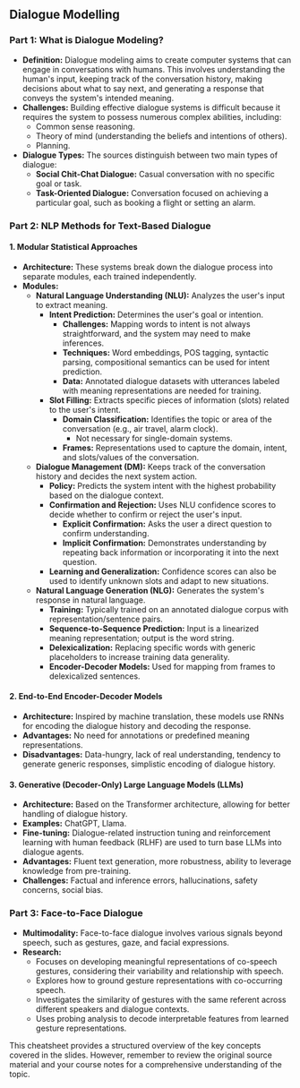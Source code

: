 
## Dialogue Modelling

### **Part 1: What is Dialogue Modeling?**

- **Definition:** Dialogue modeling aims to create computer systems that can engage in conversations with humans. This involves understanding the human's input, keeping track of the conversation history, making decisions about what to say next, and generating a response that conveys the system's intended meaning.
- **Challenges:** Building effective dialogue systems is difficult because it requires the system to possess numerous complex abilities, including:
    - Common sense reasoning.
    - Theory of mind (understanding the beliefs and intentions of others).
    - Planning.
- **Dialogue Types:** The sources distinguish between two main types of dialogue:
    - **Social Chit-Chat Dialogue:** Casual conversation with no specific goal or task.
    - **Task-Oriented Dialogue:** Conversation focused on achieving a particular goal, such as booking a flight or setting an alarm.

### Part 2: NLP Methods for Text-Based Dialogue

#### 1. Modular Statistical Approaches

- **Architecture:** These systems break down the dialogue process into separate modules, each trained independently.
- **Modules:**
    - **Natural Language Understanding (NLU):** Analyzes the user's input to extract meaning.
        - **Intent Prediction:** Determines the user's goal or intention.
            - **Challenges:** Mapping words to intent is not always straightforward, and the system may need to make inferences.
            - **Techniques:** Word embeddings, POS tagging, syntactic parsing, compositional semantics can be used for intent prediction.
            - **Data:** Annotated dialogue datasets with utterances labeled with meaning representations are needed for training.
        - **Slot Filling:** Extracts specific pieces of information (slots) related to the user's intent.
            - **Domain Classification:** Identifies the topic or area of the conversation (e.g., air travel, alarm clock).
                - Not necessary for single-domain systems.
            - **Frames:** Representations used to capture the domain, intent, and slots/values of the conversation.
    - **Dialogue Management (DM):** Keeps track of the conversation history and decides the next system action.
        - **Policy:** Predicts the system intent with the highest probability based on the dialogue context.
        - **Confirmation and Rejection:** Uses NLU confidence scores to decide whether to confirm or reject the user's input.
            - **Explicit Confirmation:** Asks the user a direct question to confirm understanding.
            - **Implicit Confirmation:** Demonstrates understanding by repeating back information or incorporating it into the next question.
        - **Learning and Generalization:** Confidence scores can also be used to identify unknown slots and adapt to new situations.
    - **Natural Language Generation (NLG):** Generates the system's response in natural language.
        - **Training:** Typically trained on an annotated dialogue corpus with representation/sentence pairs.
        - **Sequence-to-Sequence Prediction:** Input is a linearized meaning representation; output is the word string.
        - **Delexicalization:** Replacing specific words with generic placeholders to increase training data generality.
        - **Encoder-Decoder Models:** Used for mapping from frames to delexicalized sentences.

#### 2. End-to-End Encoder-Decoder Models

- **Architecture:** Inspired by machine translation, these models use RNNs for encoding the dialogue history and decoding the response.
- **Advantages:** No need for annotations or predefined meaning representations.
- **Disadvantages:** Data-hungry, lack of real understanding, tendency to generate generic responses, simplistic encoding of dialogue history.

#### 3. Generative (Decoder-Only) Large Language Models (LLMs)

- **Architecture:** Based on the Transformer architecture, allowing for better handling of dialogue history.
- **Examples:** ChatGPT, Llama.
- **Fine-tuning:** Dialogue-related instruction tuning and reinforcement learning with human feedback (RLHF) are used to turn base LLMs into dialogue agents.
- **Advantages:** Fluent text generation, more robustness, ability to leverage knowledge from pre-training.
- **Challenges:** Factual and inference errors, hallucinations, safety concerns, social bias.

### Part 3: Face-to-Face Dialogue

- **Multimodality:** Face-to-face dialogue involves various signals beyond speech, such as gestures, gaze, and facial expressions.
- **Research:**
    - Focuses on developing meaningful representations of co-speech gestures, considering their variability and relationship with speech.
    - Explores how to ground gesture representations with co-occurring speech.
    - Investigates the similarity of gestures with the same referent across different speakers and dialogue contexts.
    - Uses probing analysis to decode interpretable features from learned gesture representations.

This cheatsheet provides a structured overview of the key concepts covered in the slides. However, remember to review the original source material and your course notes for a comprehensive understanding of the topic.